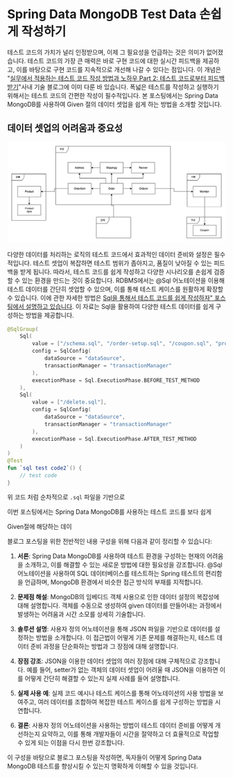# Spring Data MongoDB Test Data 손쉽게 작성하기

테스트 코드의 가치가 널리 인정받으며, 이제 그 필요성을 언급하는 것은 의미가 없어졌습니다. 테스트 코드의 가장 큰 매력은 바로 구현 코드에 대한 실시간 피드백을 제공하고, 이를 바탕으로 구현 코드를 지속적으로 개선해 나갈 수 있다는 점입니다. 이 개념은 "[실무에서 적용하는 테스트 코드 작성 방법과 노하우 Part 2: 테스트 코드로부터 피드백 받기](https://tech.kakaopay.com/post/mock-test-code-part-2/)"사내 기술 블로그에 이미 다룬 바 있습니다. 폭넓은 테스트를 작성하고 실행하기 위해서는 테스트 코드의 간편한 작성이 필수적입니다. 본 포스팅에서는 Spring Data MongoDB를 사용하여 Given 절의 데이터 셋업을 쉽게 하는 방법을 소개할 것입니다.

## 데이터 셋업의 어려움과 중요성

![](https://raw.githubusercontent.com/cheese10yun/blog-sample/master/intellij-test/intellij-test/images/layer-4.png)

다양한 데이터를 처리하는 로직의 테스트 코드에서 효과적인 데이터 준비와 설정은 필수적입니다. 테스트 셋업이 복잡하면 테스트 범위가 좁아지고, 품질이 낮아질 수 있는 피드백을 받게 됩니다. 따라서, 테스트 코드를 쉽게 작성하고 다양한 시나리오를 손쉽게 검증할 수 있는 환경을 만드는 것이 중요합니다. RDBMS에서는 @Sql 어노테이션을 이용해 테스트 데이터를 간단히 셋업할 수 있으며, 이를 통해 테스트 케이스를 원활하게 확장할 수 있습니다. 이에 관한 자세한 방법은 [Sql을 통해서 테스트 코드를 쉽게 작성하자" 포스팅에서 설명하고 있습니다](https://cheese10yun.github.io/sql-test/). 이 자료는 Sql을 활용하여 다양한 테스트 데이터를 쉽게 구성하는 방법을 제공합니다.

```kotlin
@SqlGroup(
    Sql(
        value = ["/schema.sql", "/order-setup.sql", "/coupon.sql", "product.sql"],
        config = SqlConfig(
            dataSource = "dataSource",
            transactionManager = "transactionManager"
        ),
        executionPhase = Sql.ExecutionPhase.BEFORE_TEST_METHOD
    ),
    Sql(
        value = ["/delete.sql"],
        config = SqlConfig(
            dataSource = "dataSource",
            transactionManager = "transactionManager"
        ),
        executionPhase = Sql.ExecutionPhase.AFTER_TEST_METHOD
    )
)
@Test
fun `sql test code2`() {
    // test code
}
```

위 코드 처럼 순차적으로 `.sql` 파일을 기반으로

이번 포스팅에서는 Spring Data MongoDB를 사용하는 테스트 코드를 보다 쉽게

Given절에 해당하는 데이

블로그 포스팅을 위한 전반적인 내용 구성을 위해 다음과 같이 정리할 수 있습니다:

1. **서론**: Spring Data MongoDB를 사용하여 테스트 환경을 구성하는 현재의 어려움을 소개하고, 이를 해결할 수 있는 새로운 방법에 대한 필요성을 강조합니다. @Sql 어노테이션을 사용하여 SQL 데이터베이스를 테스트하는 Spring 테스트의 편리함을 언급하며, MongoDB 환경에서 비슷한 접근 방식의 부재를 지적합니다.

2. **문제점 해설**: MongoDB의 임베디드 객체 사용으로 인한 데이터 설정의 복잡성에 대해 설명합니다. 객체를 수동으로 생성하여 given 데이터를 만들어내는 과정에서 발생하는 어려움과 시간 소모를 상세히 기술합니다.

3. **솔루션 설명**: 사용자 정의 어노테이션을 통해 JSON 파일을 기반으로 데이터를 설정하는 방법을 소개합니다. 이 접근법이 어떻게 기존 문제를 해결하는지, 테스트 데이터 준비 과정을 단순화하는 방법과 그 장점에 대해 설명합니다.

4. **장점 강조**: JSON을 이용한 데이터 셋업의 여러 장점에 대해 구체적으로 강조합니다. 예를 들어, setter가 없는 객체의 데이터 셋업이 어려울 때 JSON을 이용하면 이를 어떻게 간단히 해결할 수 있는지 실제 사례를 들어 설명합니다.

5. **실제 사용 예**: 실제 코드 예시나 테스트 케이스를 통해 어노테이션의 사용 방법을 보여주고, 여러 데이터를 조합하여 복잡한 테스트 케이스를 쉽게 구성하는 방법을 시연합니다.

6. **결론**: 사용자 정의 어노테이션을 사용하는 방법이 테스트 데이터 준비를 어떻게 개선하는지 요약하고, 이를 통해 개발자들이 시간을 절약하고 더 효율적으로 작업할 수 있게 되는 이점을 다시 한번 강조합니다.

이 구성을 바탕으로 블로그 포스팅을 작성하면, 독자들이 어떻게 Spring Data MongoDB 테스트를 향상시킬 수 있는지 명확하게 이해할 수 있을 것입니다.